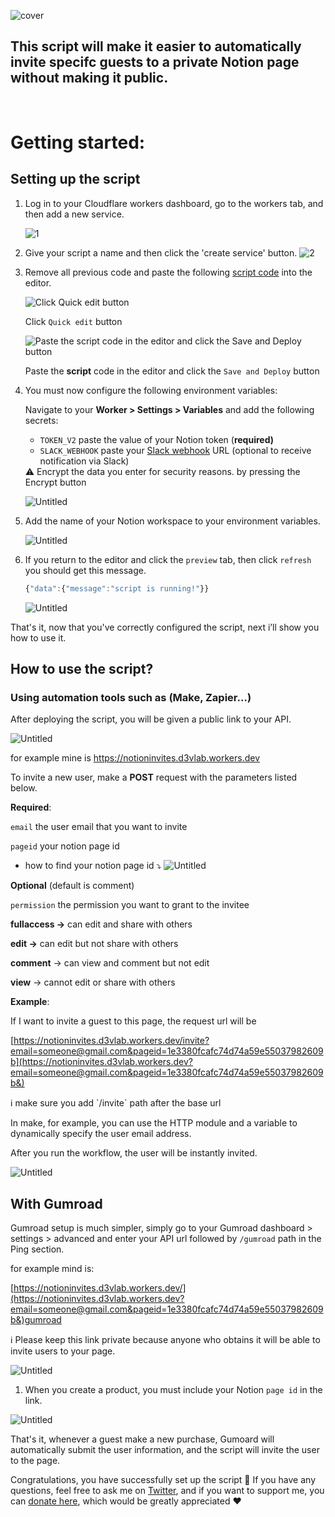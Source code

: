 ![cover](./assets//cover.png)

## This script will make it easier to automatically invite specifc guests to a private Notion page without making it public.

<br>

# Getting started:

## Setting up the script

1. Log in to your Cloudflare workers dashboard, go to the workers tab, and then add a new service.

   ![1](./assets/1.png)

2. Give your script a name and then click the 'create service' button.
   ![2](./assets/12.png)
3. Remove all previous code and paste the following [script code](https://github.com/notionblog/notionInvites/blob/master/src/index.js) into the editor.

   ![Click `Quick edit` button](./assets/3.png)

   Click `Quick edit` button

   ![Paste the **script** code in the editor and click the `Save and Deploy` button](./assets/4.png)

   Paste the **script** code in the editor and click the `Save and Deploy` button

4. You must now configure the following environment variables:

   Navigate to your **Worker > Settings > Variables** and add the following secrets:

   - `TOKEN_V2` paste the value of your Notion token (**required)**
   - `SLACK_WEBHOOK` paste your [Slack webhook](https://api.slack.com/messaging/webhooks#posting_with_webhooks) URL (optional to receive notification via Slack)

   <aside>
   ⚠️ Encrypt the data you enter for security reasons. by pressing the Encrypt button

   </aside>

   ![Untitled](./assets/5.png)

5. Add the name of your Notion workspace to your environment variables.

   ![Untitled](./assets/6.png)

6. If you return to the editor and click the `preview` tab, then click `refresh` you should get this message.

   ```jsx
   {"data":{"message":"script is running!"}}
   ```

   ![Untitled](./assets/7.png)

That's it, now that you've correctly configured the script, next i’ll show you how to use it.

## How to use the script?

### Using automation tools such as (Make, Zapier…)

After deploying the script, you will be given a public link to your API.

![Untitled](./assets/8.png)

for example mine is https://notioninvites.d3vlab.workers.dev

To invite a new user, make a **POST** request with the parameters listed below.

**Required**:

`email` the user email that you want to invite

`pageid` your notion page id

- how to find your notion page id ⤵️
  ![Untitled](./assets/9.png)

**Optional** (default is comment)

`permission` the permission you want to grant to the invitee

**fullaccess →** can edit and share with others

**edit →** can edit but not share with others

**comment** → can view and comment but not edit

**view** → cannot edit or share with others

**Example**:

If I want to invite a guest to this page, the request url will be

[https://notioninvites.d3vlab.workers.dev/invite?email=someone@gmail.com&pageid=1e3380fcafc74d74a59e55037982609b](https://notioninvites.d3vlab.workers.dev?email=someone@gmail.com&pageid=1e3380fcafc74d74a59e55037982609b&)

<aside>
ℹ️ make sure you add `/invite` path after the base url

</aside>

In make, for example, you can use the HTTP module and a variable to dynamically specify the user email address.

After you run the workflow, the user will be instantly invited.

![Untitled](./assets/10.png)

## With Gumroad

Gumroad setup is much simpler, simply go to your Gumroad dashboard > settings > advanced and enter your API url followed by `/gumroad` path in the Ping section.

for example mind is:

[https://notioninvites.d3vlab.workers.dev/](https://notioninvites.d3vlab.workers.dev?email=someone@gmail.com&pageid=1e3380fcafc74d74a59e55037982609b&)gumroad

<aside>
ℹ️ Please keep this link private because anyone who obtains it will be able to invite users to your page.

</aside>

![Untitled](./assets/11.png)

1. When you create a product, you must include your Notion `page id` in the link.

![Untitled](./assets/12.png)

That's it, whenever a guest make a new purchase, Gumoard will automatically submit the user information, and the script will invite the user to the page.

Congratulations, you have successfully set up the script 🥳 If you have any questions, feel free to ask me on [Twitter](https://twitter.com/_yudax), and if you want to support me, you can [donate here](https://ko-fi.com/yudax), which would be greatly appreciated ❤️
